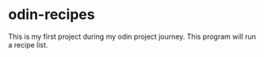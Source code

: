 # odin-recipes

This is my first project during my odin project journey. This program will 
run a recipe list.